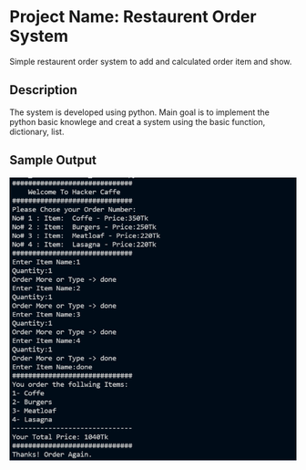 # Project Name: Restaurent Order System

Simple restaurent order system to add and calculated order item and show. 

## Description
The system is developed using python. Main goal is to implement the python basic knowlege and creat a system using the basic function, dictionary, list.

## Sample Output
![](img/output.PNG)
